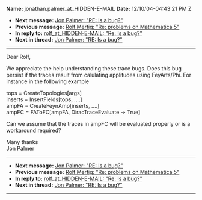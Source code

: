 **Name:** jonathan.palmer_at_HIDDEN-E-MAIL
**Date:** 12/10/04-04:43:21 PM Z

  - **Next message:** [Jon Palmer: "RE: Is a bug?"](0251.html)
  - **Previous message:** [Rolf Mertig: "Re: problems on Mathematica
    5"](0249.html)
  - **In reply to:** [rolf_at_HIDDEN-E-MAIL: "Re: Is a bug?"](0240.html)
  - **Next in thread:** [Jon Palmer: "RE: Is a bug?"](0251.html)

-----

Dear Rolf,  

We appreciate the help understanding these trace bugs. Does this bug
persist if the traces result from calulating applitudes using
FeyArts/Phi. For instance in the following example  

tops = CreateTopologies[args]  
inserts = InsertFields[tops, ....]  
ampFA = CreateFeynAmp[inserts, ....]  
ampFC = FAToFC[ampFA, DiracTraceEvaluate -\> True]  

Can we assume that the traces in ampFC will be evaluated properly or is
a workaround required?  

Many thanks  
Jon Palmer  

-----

  - **Next message:** [Jon Palmer: "RE: Is a bug?"](0251.html)
  - **Previous message:** [Rolf Mertig: "Re: problems on Mathematica
    5"](0249.html)
  - **In reply to:** [rolf_at_HIDDEN-E-MAIL: "Re: Is a bug?"](0240.html)
  - **Next in thread:** [Jon Palmer: "RE: Is a bug?"](0251.html)

-----

